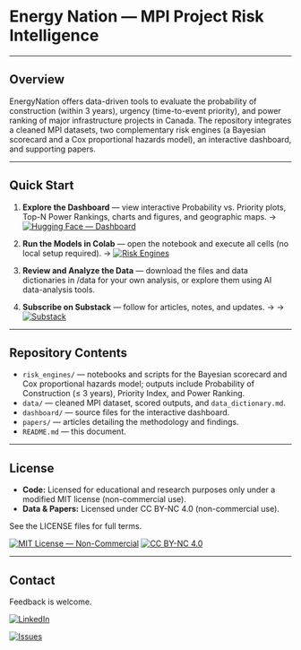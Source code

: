 # Energy Nation — MPI Project Risk Intelligence

---

## Overview
EnergyNation offers data-driven tools to evaluate the probability of construction (within 3 years), urgency (time-to-event priority), and power ranking of major infrastructure projects in Canada. The repository integrates a cleaned MPI datasets, two complementary risk engines (a Bayesian scorecard and a Cox proportional hazards model), an interactive dashboard, and supporting papers. 

---

## Quick Start

1. **Explore the Dashboard** — view interactive Probability vs. Priority plots, Top-N Power Rankings, charts and figures, and geographic maps.
   → [![Hugging Face — Dashboard](https://img.shields.io/badge/%F0%9F%A4%97%20Hugging%20Face-Open-blue)](https://huggingface.co/spaces/EnergyNation/MPI-Dashboard)

2. **Run the Models in Colab** — open the notebook and execute all cells (no local setup required).
   → [![Risk Engines](https://colab.research.google.com/assets/colab-badge.svg)](https://colab.research.google.com/github/joshuasamuel123/EnergyNation/blob/main/risk_engines/EnergyNation_Risk_Engine_Colab_v02.ipynb)

3. **Review and Analyze the Data** — download the files and data dictionaries in /data for your own analysis, or explore them using AI data-analysis tools. 

4. **Subscribe on Substack** — follow for articles, notes, and updates.   → 
   → [![Substack](https://img.shields.io/badge/Substack-Updates-orange)](https://substack.com/@energynation)

---

## Repository Contents

* `risk_engines/` — notebooks and scripts for the Bayesian scorecard and Cox proportional hazards model; outputs include Probability of Construction (≤ 3 years), Priority Index, and Power Ranking.
* `data/` — cleaned MPI dataset, scored outputs, and `data_dictionary.md`.
* `dashboard/` — source files for the interactive dashboard.
* `papers/` — articles detailing the methodology and findings.
* `README.md` — this document.

---

## License

* **Code:** Licensed for educational and research purposes only under a modified MIT license (non-commercial use).
* **Data & Papers:** Licensed under CC BY-NC 4.0 (non-commercial use).

See the LICENSE files for full terms.

[![MIT License — Non-Commercial](https://img.shields.io/badge/License-MIT%20\(NC\)-green.svg)](https://opensource.org/licenses/MIT)
[![CC BY-NC 4.0](https://img.shields.io/badge/License-CC%20BY--NC%204.0-lightgrey.svg)](https://creativecommons.org/licenses/by-nc/4.0/)

---

## Contact
Feedback is welcome.  

[![LinkedIn](https://img.shields.io/badge/LinkedIn-Contact%20Us-blue?logo=linkedin)](https://www.linkedin.com/in/jlsamuel/)

[![Issues](https://img.shields.io/badge/GitHub-Issues-informational)](https://github.com/joshuasamuel123/EnergyNation/issues)

